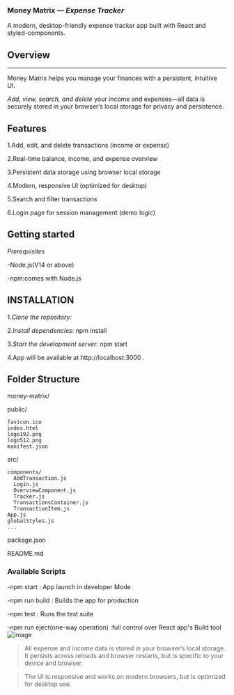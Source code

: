 ### Money Matrix — *Expense Tracker* 

A modern, desktop-friendly expense tracker app built with React and styled-components.

## Overview
-------
Money Matrix helps you manage your finances with a persistent, intuitive UI.

*Add, view, search, and delete* your income and expenses—all data is securely stored in your browser’s local storage for privacy and persistence.
 
## Features
1.Add, edit, and delete transactions (income or expense)

2.Real-time balance, income, and expense overview

3.Persistent data storage using browser local storage

4.Modern, responsive UI (optimized for desktop)

5.Search and filter transactions

6.Login page for session management (demo logic)

## Getting started
*Prerequisites*

-Node.js(V14 or above)

-npm:comes with Node.js

## INSTALLATION

1.*Clone the repository:*
   
2.*Install dependencies:*
npm install

3.*Start the development server:*
npm start

4.App will be available at 
http://localhost:3000 .

## Folder Structure
money-matrix/

  public/
  
    favicon.ico
    index.html
    logo192.png
    logo512.png
    manifest.json
  src/
  
    components/
      AddTransaction.js
      Login.js
      OverviewComponent.js
      Tracker.js
      TransactionsContainer.js
      TransactionItem.js
    App.js
    globalStyles.js
    ...
  package.json
  
  README.md


### Available Scripts
-npm start : App launch in developer Mode

-npm run build : Builds the app for production

-npm test : Runs the test suite

-npm run eject(one-way operation) :full control over React app's Build tool
![image](https://github.com/user-attachments/assets/9f67f099-d80b-4f01-8f43-2f8f067bab2a)




>All expense and income data is stored in your browser’s local storage. It persists across reloads and browser restarts, but is specific to your device and browser.

>The UI is responsive and works on modern browsers, but is optimized for desktop use.
